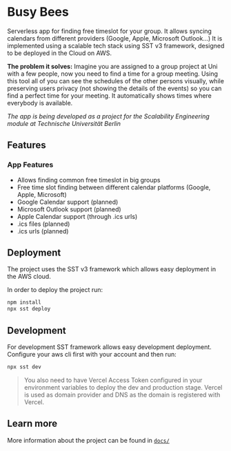# Busy Bees

Serverless app for finding free timeslot for your group.
It allows syncing calendars from different providers (Google, Apple, Microsoft Outlook...)
It is implemented using a scalable tech stack using SST v3 framework, designed to be deployed in the Cloud on AWS.

**The problem it solves:**
Imagine you are assigned to a group project at Uni with a few people, now you need to find a time for a group meeting.
Using this tool all of you can see the schedules of the other persons visually, while preserving users privacy (not showing the details of the events) so you can find a perfect time for your meeting.
It automatically shows times where everybody is available.

_The app is being developed as a project for the Scalability Engineering module at Technische Universität Berlin_

## Features

### App Features

- Allows finding common free timeslot in big groups
- Free time slot finding between different calendar platforms (Google, Apple, Microsoft)
- Google Calendar support (planned)
- Microsoft Outlook support (planned)
- Apple Calendar support (through .ics urls)
- .ics files (planned)
- .ics urls (planned)

## Deployment

The project uses the SST v3 framework which allows easy deployment in the AWS cloud.

In order to deploy the project run:

```bash
npm install
npx sst deploy
```

## Development

For development SST framework allows easy development deployment.
Configure your aws cli first with your account and then run:

```bash
npx sst dev
```

> You also need to have Vercel Access Token configured in your environment variables to deploy the dev and production stage.
> Vercel is used as domain provider and DNS as the domain is registered with Vercel.

## Learn more

More information about the project can be found in [`docs/`](https://github.com/erykksc/busybees/tree/main/docs)

